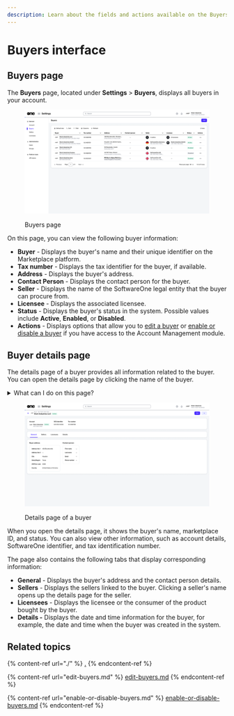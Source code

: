 ```yaml
---
description: Learn about the fields and actions available on the Buyers page.
---
```


# Buyers interface

## Buyers page <a href="#agreements-interface" id="agreements-interface"></a>

The **Buyers** page, located under **Settings** > **Buyers**, displays all buyers in your account.

<figure><img src="../../../.gitbook/assets/image (350).png" alt=""><figcaption><p>Buyers page</p></figcaption></figure>

On this page, you can view the following buyer information:&#x20;

* **Buyer** - Displays the buyer's name and their unique identifier on the Marketplace platform.
* **Tax number** - Displays the tax identifier for the buyer, if available.&#x20;
* **Address** - Displays the buyer's address.
* **Contact Person** - Displays the contact person for the buyer.
* **Seller** -  Displays the name of the SoftwareOne legal entity that the buyer can procure from.&#x20;
* **Licensee** - Displays the associated licensee.
* **Status** - Displays the buyer's status in the system. Possible values include **Active**, **Enabled**, or **Disabled**.
* **Actions** - Displays options that allow you to [edit a buyer](edit-buyers.md) or [enable or disable a buyer](enable-or-disable-buyers.md) if you have access to the Account Management module.

## Buyer details page

The details page of a buyer provides all information related to the buyer. You can open the details page by clicking the name of the buyer.&#x20;

<details>

<summary>What can I do on this page?</summary>

From the details page, you can complete the following tasks:&#x20;

* [Edit a buyer](edit-buyers.md)
* [Enable or disable a buyer](enable-or-disable-buyers.md)

</details>

<figure><img src="../../../.gitbook/assets/image (351).png" alt=""><figcaption><p>Details page of a buyer</p></figcaption></figure>

When you open the details page, it shows the buyer's name, marketplace ID, and status. You can also view other information, such as account details, SoftwareOne identifier, and tax identification number.

The page also contains the following tabs that display corresponding information:

* **General** - Displays the buyer's address and the contact person details.&#x20;
* **Sellers** -  Displays the sellers linked to the buyer. Clicking a seller's name opens up the details page for the seller.&#x20;
* **Licensees** - Displays the licensee or the consumer of the product bought by the buyer.
* **Details -** Displays the date and time information for the buyer, for example, the date and time when the buyer was created in the system.

## Related topics

{% content-ref url="./" %}
[.](./)
{% endcontent-ref %}

{% content-ref url="edit-buyers.md" %}
[edit-buyers.md](edit-buyers.md)
{% endcontent-ref %}

{% content-ref url="enable-or-disable-buyers.md" %}
[enable-or-disable-buyers.md](enable-or-disable-buyers.md)
{% endcontent-ref %}
